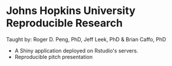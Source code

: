 # Johns Hopkins University Reproducible Research
Taught by: Roger D. Peng, PhD, Jeff Leek, PhD & Brian Caffo, PhD

- A Shiny application deployed on Rstudio's servers.
- Reproducible pitch presentation
